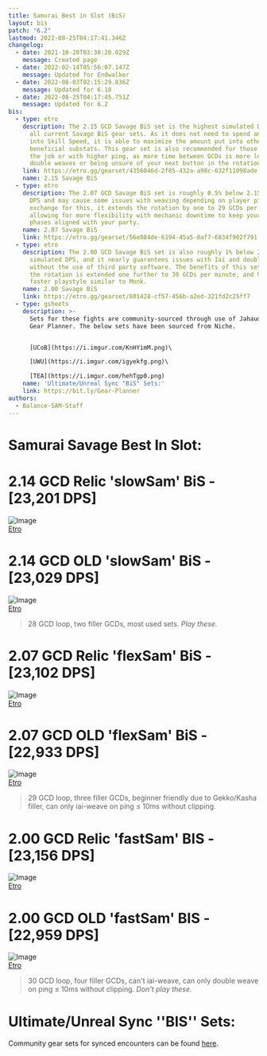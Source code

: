 ```yaml
---
title: Samurai Best in Slot (BiS)
layout: bis
patch: "6.2"
lastmod: 2022-08-25T04:17:41.346Z
changelog:
  - date: 2021-10-28T03:30:20.029Z
    message: Created page
  - date: 2022-02-14T05:56:07.147Z
    message: Updated for Endwalker
  - date: 2022-08-03T02:15:29.836Z
    message: Updated for 6.18
  - date: 2022-08-25T04:17:45.751Z
    message: Updated for 6.2
bis:
  - type: etro
    description: The 2.15 GCD Savage BiS set is the highest simulated DPS output of
      all current Savage BiS gear sets. As it does not need to spend any melds
      into Skill Speed, it is able to maximize the amount put into other more
      beneficial substats. This gear set is also recommended for those newer to
      the job or with higher ping, as more time between GCDs is more lenient for
      double weaves or being unsure of your next button in the rotation.
    link: https://etro.gg/gearset/4356046d-2f05-432a-a98c-632f11098ade
    name: 2.15 Savage BiS
  - type: etro
    description: The 2.07 GCD Savage BiS set is roughly 0.5% below 2.15 in simulated
      DPS and may cause some issues with weaving depending on player ping. In
      exchange for this, it extends the rotation by one to 29 GCDs per minute,
      allowing for more flexibility with mechanic downtime to keep your burst
      phases aligned with your party.
    name: 2.07 Savage BiS
    link: https://etro.gg/gearset/56e084de-6194-45a5-8af7-6834f902f791
  - type: etro
    description: The 2.00 GCD Savage BiS set is also roughly 1% below 2.15 in
      simulated DPS, and it nearly guarantees issues with Iai and double weaves
      without the use of third party software. The benefits of this set are that
      the rotation is extended one further to 30 GCDs per minute, and has a
      faster playstyle similar to Monk.
    name: 2.00 Savage BiS
    link: https://etro.gg/gearset/601428-cf57-456b-a2ed-321fd2c25ff7
  - type: gsheets
    description: >-
      Sets for these fights are community-sourced through use of Jahaudant's
      Gear Planner. The below sets have been sourced from Niche.


      [UCoB](https://i.imgur.com/KnHYimM.png)\

      [UWU](https://i.imgur.com/igyekfg.png)\

      [TEA](https://i.imgur.com/hehTgp0.png)
    name: 'Ultimate/Unreal Sync "BiS" Sets:'
    link: https://bit.ly/Gear-Planner
authors:
  - Balance-SAM-Staff
---
```

# Samurai Savage Best In Slot:

#  2.14 GCD **Relic** 'slowSam' BiS - [23,201 DPS]
![Image](https://i.imgur.com/sV82POF.png)  
[Etro](https://etro.gg/gearset/74252e32-cab1-4d8b-8068-c37926353ac9)

#  2.14 GCD **OLD** 'slowSam' BiS - [23,029 DPS]
![Image](https://i.imgur.com/UPSCNEi.png)  
[Etro](https://etro.gg/gearset/6086e5c2-52bc-4c6c-83cb-39cfbbf3a93b)


> 28 GCD loop, two filler GCDs, most used sets. *Play these.*



#  2.07 GCD Relic 'flexSam' BiS - [23,102 DPS]
![Image](https://i.imgur.com/LBwKTOk.png)  
[Etro](https://etro.gg/gearset/0e5ae40a-6641-4118-9500-15199b423228)

# 2.07 GCD OLD 'flexSam' BiS - [22,933 DPS]


![Image](https://i.imgur.com/6XFULa7.png)  
[Etro](https://etro.gg/gearset/faf5f375-e9b4-4a29-ac62-99c30355f69b)

> 29 GCD loop, three filler GCDs, beginner friendly due to Gekko/Kasha filler, can only iai-weave on ping ≤ 10ms without clipping.


#  2.00 GCD Relic 'fastSam' BIS - [23,156 DPS]
![Image](https://i.imgur.com/Omn3wCW.png)  
[Etro](https://etro.gg/gearset/53b1f776-8d5f-4969-9cbf-6153f5228c9d)

#  2.00 GCD OLD 'fastSam' BIS - [22,959 DPS]
![Image](https://i.imgur.com/WpfHWKr.png)  
[Etro](https://etro.gg/gearset/7a512a2f-b1ea-42fd-86b4-13bff52b4f2d)
> 30 GCD loop, four filler GCDs, can't iai-weave, can only double weave on ping ≤ 10ms without clipping. *Don't play these.*



# Ultimate/Unreal Sync ''BIS'' Sets:
Community gear sets for synced encounters can be found [here](https://bit.ly/Community-BIS).

